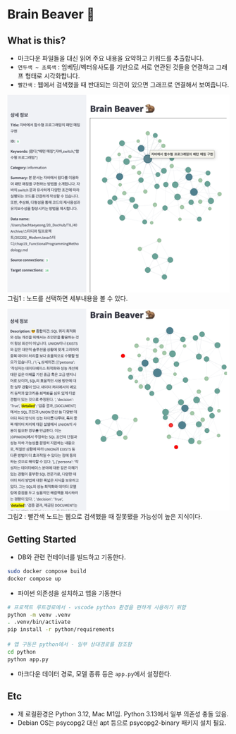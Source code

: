 # Brain Beaver :beaver:
  
## What is this?
  
- 마크다운 파일들을 대신 읽어 주요 내용을 요약하고 키워드를 추출합니다.
- `연두색 ~ 초록색` : 임베딩/벡터유사도를 기반으로 서로 연관된 것들을 연결하고 그래프 형태로 시각화합니다.
- `빨간색` : 웹에서 검색했을 때 반대되는 의견이 있으면 그래프로 연결해서 보여줍니다.
  
![](demo_001.png)
그림1 : 노드를 선택하면 세부내용을 볼 수 있다.
  
![](demo_002.png)
그림2 : 빨간색 노드는 웹으로 검색했을 때 잘못됐을 가능성이 높은 지식이다.
  
  
  
## Getting Started
  
- DB와 관련 컨테이너를 빌드하고 기동한다.
```bash
sudo docker compose build
docker compose up
```
  
- 파이썬 의존성을 설치하고 앱을 기동한다
```bash
# 프로젝트 루트경로에서 - vscode python 환경을 편하게 사용하기 위함
python -m venv .venv
. .venv/bin/activate
pip install -r python/requirements

# 앱 구동은 python에서 - 일부 상대경로를 참조함
cd python
python app.py
```
  
- 마크다운 데이터 경로, 모델 종류 등은 `app.py`에서 설정한다.



## Etc

- 제 로컬환경은 Python 3.12, Mac M1임. Python 3.13에서 일부 의존성 충돌 있음.
- Debian OS는 psycopg2 대신 apt 등으로 psycopg2-binary 패키지 설치 필요.
